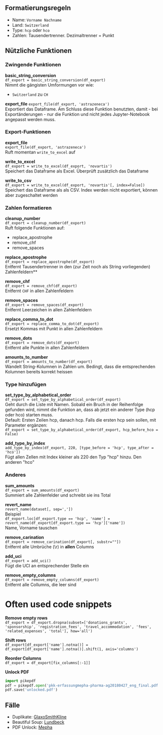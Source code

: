 ## Formatierungsregeln
* Name: `Vorname Nachname`
* Land: `Switzerland`
* Type: `hcp` oder `hco`
* Zahlen: Tausendertrenner. Dezimaltrenner = Punkt

## Nützliche Funktionen

### Zwingende Funktionen

**basic_string_conversion**  
`df_export = basic_string_conversion(df_export)`  
Nimmt die gängisten Umformungen vor wie:  
* `Switzerland` zu `CH`

**export_file**
`export_file(df_export, 'astrazeneca')`  
Exportiert das Dataframe. Am Schluss diese Funktion benutzten, damit - bei Exportänderungen - nur die Funktion und nicht jedes Jupyter-Notebook angepasst werden muss.

### Export-Funktionen
**export_file**  
`export_file(df_export, 'astrazeneca')`  
Ruft momentan `write_to_excel` auf

**write_to_excel**  
`df_export = write_to_excel(df_export, 'novartis')`  
Speichert das Dataframe als Excel. Überprüft zusätzlich das Dataframe

**write_to_csv**  
`df_export = write_to_excel(df_export, 'novartis'[, index=False])`  
Speichert das Dataframe als als CSV. Index werden nicht exportiert, können aber zugeschaltet werden

### Zahlen formatieren

**cleanup_number**  
`df_export = cleanup_number(df_export)`  
Ruft folgende Funktionen auf:
* replace_apostrophe
* remove_chf
* remove_spaces

**replace_apostrophe**  
`df_export = replace_apostrophe(df_export)`  
Entfernt Tausendertrenner in den (zur Zeit noch als String vorliegenden) Zahlenfeldern**

**remove_chf**  
`df_export = remove_chf(df_export)`  
Entfernt `CHF` in  allen Zahlenfeldern

**remove_spaces**  
`df_export = remove_spaces(df_export)`  
Entfernt Leerzeichen in allen Zahlenfeldern

**replace_comma_to_dot**  
`df_export = replace_comma_to_dot(df_export)`  
Ersetzt Kommas mit Punkt in allen Zahlenfeldern

**remove_dots**  
`df_export = remove_dots(df_export)`  
Entfernt alle Punkte in allen Zahlenfeldern

**amounts_to_number**  
`df_export = amounts_to_number(df_export)`  
Wandelt String-Kolumnen in Zahlen um. Bedingt, dass die entsprechenden Kolumnen bereits korrekt heissen

### Type hinzufügen

**set_type_by_alphabetical_order**  
`df_export = set_type_by_alphabetical_order(df_export)`  
Geht durch die Liste mit Namen. Sobald ein Bruch in der Reihenfolge gefunden wird, nimmt die Funktion an, dass ab jetzt ein anderer Type (hcp oder hco) starten muss.  
Default: Ersten Zeilen hcp, danach hcp. Falls die ersten hcp sein sollen, mit Parameter ergänzen:  
`df_export = set_type_by_alphabetical_order(df_export, hcp_before_hco = False)`

**add_type_by_index**  
`add_type_by_index(df_export, 220, [type_before = 'hcp', type_after = 'hco'])`  
Fügt allen Zellen mit Index kleiner als 220 den Typ "hcp" hinzu. Den anderen "hco"

### Anderes

**sum_amounts**  
`df_export = sum_amounts(df_export)`  
Summiert alle Zahlenfelder und schreibt sie ins Total  

**revert_name**  
`revert_name(dataset[, sep=','])`  
Beispiel  
`df_export.loc[df_export.type == 'hcp', 'name'] = revert_name(df_export[df_export.type == 'hcp']['name'])`  
Name, Vorname tauschen  

**remove_carination**  
`df_export = remove_carination(df_export[, substr=""])`  
Entfernt alle Umbrüche (\r) in **allen** Columns

**add_uci**  
`df_export = add_uci()`  
Fügt die UCI an entsprechender Stelle ein

**remove_empty_columns**  
`df_export = remove_empty_columns(df_export)`  
Entfernt alle Collumns, die leer sind

# Often used code snippets
**Remove empty rows**  
`df_export = df_export.dropna(subset=['donations_grants', 'sponsorship', 'registration_fees', 'travel_accommodation', 'fees', 'related_expenses', 'total'], how='all')`  

**Shift rows**  
`df_export[df_export['name'].notna()] = df_export[df_export['name'].notna()].shift(1, axis='columns')`  
  
**Reorder Columns**  
`df_export = df_export[fix_columns[:-1]]`  

**Unlock PDF**
```python
import pikepdf
pdf = pikepdf.open('pkk-erfassungmepha-pharma-ag20180427_eng_final.pdf')
pdf.save('unlocked.pdf')
```   

## Fälle
* Duplikate: [GlaxoSmithKline](http://localhost:8888/notebooks/data/1.%20pdfexport/files/GlaxoSmithKline/0.%20Lists.ipynb)
* Beautiful Soup: [Lundbeck](http://localhost:8888/notebooks/data/1.%20pdfexport/files/Lundbeck/0.%20Lists.ipynb)
* PDF Unlock: [Mepha](http://localhost:8888/notebooks/data/1.%20pdfexport/files/Mepha/0.%20Lists.ipynb)